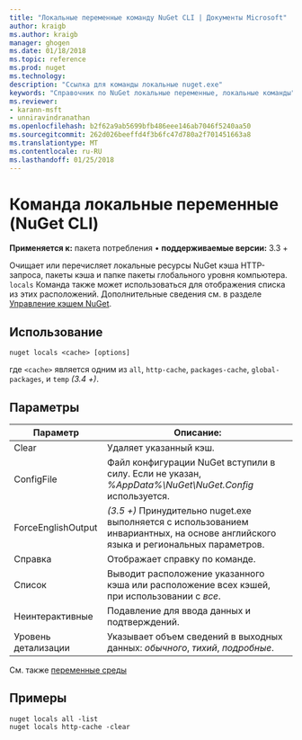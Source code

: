 ```yaml
---
title: "Локальные переменные команду NuGet CLI | Документы Microsoft"
author: kraigb
ms.author: kraigb
manager: ghogen
ms.date: 01/18/2018
ms.topic: reference
ms.prod: nuget
ms.technology: 
description: "Ссылка для команды локальные nuget.exe"
keywords: "Справочник по NuGet локальные переменные, локальные команды"
ms.reviewer:
- karann-msft
- unniravindranathan
ms.openlocfilehash: b2f62a9ab5699bfb486eee146ab7046f5240aa50
ms.sourcegitcommit: 262d026beeffd4f3b6fc47d780a2f701451663a8
ms.translationtype: MT
ms.contentlocale: ru-RU
ms.lasthandoff: 01/25/2018
---
```

# <a name="locals-command-nuget-cli"></a>Команда локальные переменные (NuGet CLI)

**Применяется к:** пакета потребления &bullet; **поддерживаемые версии:** 3.3 +

Очищает или перечисляет локальные ресурсы NuGet кэша HTTP-запроса, пакеты кэша и папке пакеты глобального уровня компьютера. `locals` Команда также может использоваться для отображения списка из этих расположений. Дополнительные сведения см. в разделе [Управление кэшем NuGet](../consume-packages/managing-the-nuget-cache.md).

## <a name="usage"></a>Использование

```cli
nuget locals <cache> [options]
```

где `<cache>` является одним из `all`, `http-cache`, `packages-cache`, `global-packages`, и `temp` *(3.4 +)*.

## <a name="options"></a>Параметры

| Параметр | Описание: |
| --- | --- |
| Clear | Удаляет указанный кэш. |
| ConfigFile | Файл конфигурации NuGet вступили в силу. Если не указан, *%AppData%\NuGet\NuGet.Config* используется. |
| ForceEnglishOutput | *(3.5 +)*  Принудительно nuget.exe выполняется с использованием инвариантных, на основе английского языка и региональных параметров. |
| Справка | Отображает справку по команде. |
| Список | Выводит расположение указанного кэша или расположение всех кэшей, при использовании с *все*. |
| Неинтерактивные | Подавление для ввода данных и подтверждений. |
| Уровень детализации | Указывает объем сведений в выходных данных: *обычного*, *тихий*, *подробные*. |

См. также [переменные среды](cli-ref-environment-variables.md)

## <a name="examples"></a>Примеры

```cli
nuget locals all -list
nuget locals http-cache -clear
```
